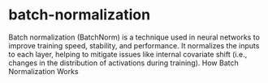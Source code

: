 # batch-normalization
Batch normalization (BatchNorm) is a technique used in neural networks to improve training speed, stability, and performance. It normalizes the inputs to each layer, helping to mitigate issues like internal covariate shift (i.e., changes in the distribution of activations during training). How Batch Normalization Works
